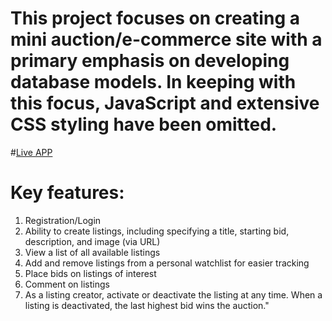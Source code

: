 # This project focuses on creating a mini auction/e-commerce site with a primary emphasis on developing database models. In keeping with this focus, JavaScript and extensive CSS styling have been omitted. 

#[Live APP](https://auctions.herokuapp.com/)

# Key features:

1. Registration/Login
2. Ability to create listings, including specifying a title, starting bid, description, and image (via URL)
3. View a list of all available listings
4. Add and remove listings from a personal watchlist for easier tracking
5. Place bids on listings of interest
6. Comment on listings
8. As a listing creator, activate or deactivate the listing at any time. When a listing is deactivated, the last highest bid wins the auction."
